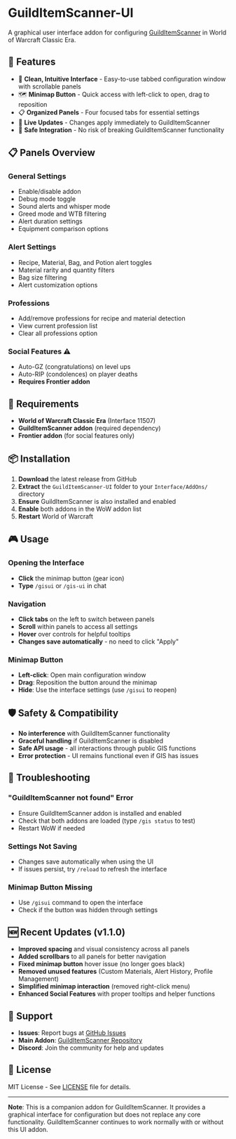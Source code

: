 # GuildItemScanner-UI

A graphical user interface addon for configuring [GuildItemScanner](https://github.com/torcriss/GuildItemScanner) in World of Warcraft Classic Era.

## 🎯 Features

- 🎨 **Clean, Intuitive Interface** - Easy-to-use tabbed configuration window with scrollable panels
- 🗺️ **Minimap Button** - Quick access with left-click to open, drag to reposition
- 📋 **Organized Panels** - Four focused tabs for essential settings
- 🔄 **Live Updates** - Changes apply immediately to GuildItemScanner
- 📜 **Safe Integration** - No risk of breaking GuildItemScanner functionality

## 📋 Panels Overview

### General Settings
- Enable/disable addon
- Debug mode toggle
- Sound alerts and whisper mode
- Greed mode and WTB filtering
- Alert duration settings
- Equipment comparison options

### Alert Settings
- Recipe, Material, Bag, and Potion alert toggles
- Material rarity and quantity filters
- Bag size filtering
- Alert customization options

### Professions
- Add/remove professions for recipe and material detection
- View current profession list
- Clear all professions option

### Social Features ⚠️
- Auto-GZ (congratulations) on level ups
- Auto-RIP (condolences) on player deaths
- **Requires Frontier addon**

## 🔧 Requirements

- **World of Warcraft Classic Era** (Interface 11507)
- **GuildItemScanner addon** (required dependency)
- **Frontier addon** (for social features only)

## 📦 Installation

1. **Download** the latest release from GitHub
2. **Extract** the `GuildItemScanner-UI` folder to your `Interface/AddOns/` directory
3. **Ensure** GuildItemScanner is also installed and enabled
4. **Enable** both addons in the WoW addon list
5. **Restart** World of Warcraft

## 🎮 Usage

### Opening the Interface
- **Click** the minimap button (gear icon)
- **Type** `/gisui` or `/gis-ui` in chat

### Navigation
- **Click tabs** on the left to switch between panels
- **Scroll** within panels to access all settings
- **Hover** over controls for helpful tooltips
- **Changes save automatically** - no need to click "Apply"

### Minimap Button
- **Left-click**: Open main configuration window
- **Drag**: Reposition the button around the minimap
- **Hide**: Use the interface settings (use `/gisui` to reopen)

## 🛡️ Safety & Compatibility

- **No interference** with GuildItemScanner functionality
- **Graceful handling** if GuildItemScanner is disabled
- **Safe API usage** - all interactions through public GIS functions
- **Error protection** - UI remains functional even if GIS has issues

## 🐛 Troubleshooting

### "GuildItemScanner not found" Error
- Ensure GuildItemScanner addon is installed and enabled
- Check that both addons are loaded (type `/gis status` to test)
- Restart WoW if needed

### Settings Not Saving
- Changes save automatically when using the UI
- If issues persist, try `/reload` to refresh the interface

### Minimap Button Missing
- Use `/gisui` command to open the interface
- Check if the button was hidden through settings

## 🆕 Recent Updates (v1.1.0)

- **Improved spacing** and visual consistency across all panels
- **Added scrollbars** to all panels for better navigation
- **Fixed minimap button** hover issue (no longer goes black)
- **Removed unused features** (Custom Materials, Alert History, Profile Management)
- **Simplified minimap interaction** (removed right-click menu)
- **Enhanced Social Features** with proper tooltips and helper functions

## 🤝 Support

- **Issues**: Report bugs at [GitHub Issues](https://github.com/torcriss/GuildItemScanner-UI/issues)
- **Main Addon**: [GuildItemScanner Repository](https://github.com/torcriss/GuildItemScanner)
- **Discord**: Join the community for help and updates

## 📜 License

MIT License - See [LICENSE](LICENSE) file for details.

---

**Note**: This is a companion addon for GuildItemScanner. It provides a graphical interface for configuration but does not replace any core functionality. GuildItemScanner continues to work normally with or without this UI addon.